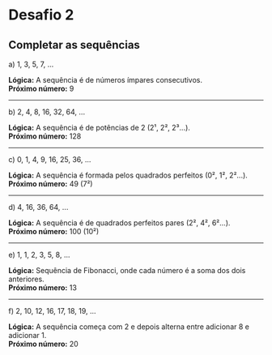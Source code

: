 # Desafio 2

## Completar as sequências

a) 1, 3, 5, 7, ...

**Lógica:** A sequência é de números ímpares consecutivos.  
**Próximo número:** 9

---

b) 2, 4, 8, 16, 32, 64, ...

**Lógica:** A sequência é de potências de 2 (2¹, 2², 2³...).  
**Próximo número:** 128

---

c) 0, 1, 4, 9, 16, 25, 36, ...

**Lógica:** A sequência é formada pelos quadrados perfeitos (0², 1², 2²...).  
**Próximo número:** 49 (7²)

---

d) 4, 16, 36, 64, ...

**Lógica:** A sequência é de quadrados perfeitos pares (2², 4², 6²...).  
**Próximo número:** 100 (10²)

---

e) 1, 1, 2, 3, 5, 8, ...

**Lógica:** Sequência de Fibonacci, onde cada número é a soma dos dois anteriores.  
**Próximo número:** 13

---

f) 2, 10, 12, 16, 17, 18, 19, ...

**Lógica:** A sequência começa com 2 e depois alterna entre adicionar 8 e adicionar 1.  
**Próximo número:** 20
